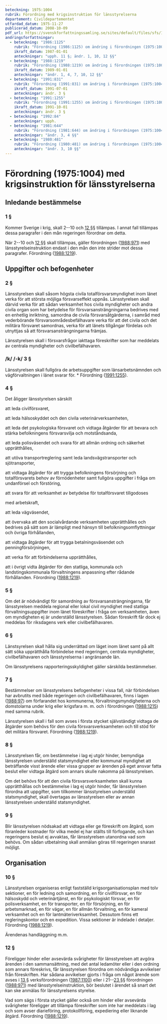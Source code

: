 ```yaml
---
beteckning: 1975:1004
rubrik: Förordning med krigsinstruktion för länsstyrelserna
departement: Civildepartementet
utfardad_datum: 1975-11-27
publicerad_datum: 2008-10-09
pdf_url: https://svenskforfattningssamling.se/sites/default/files/sfs/1975-11/SFS1975-1004.pdf
andringsforfattningar:
  - beteckning: "1986:1125"
    rubrik: "Förordning (1986:1125) om ändring i förordningen (1975:1004) med krigsinstruk- tion för länsstyrelserna"
    ikraft_datum: 1987-01-01
    anteckningar: "upph. 11 §; ändr. 1, 10, 12 §§"
  - beteckning: "1988:1219"
    rubrik: "Förordning (1988:1219) om ändring i förordningen (1975:1004) med krigsinstruk- tion för länsstyrelserna"
    ikraft_datum: 1989-01-01
    anteckningar: "ändr. 1, 4, 7, 10, 12 §§"
  - beteckning: "1991:831"
    rubrik: "Förordning (1991:831) om ändring i förordningen (1975:1004) med krigsinstruk- tion för länsstyrelserna"
    ikraft_datum: 1991-07-01
    anteckningar: ändr. 3 §
  - beteckning: "1991:1255"
    rubrik: "Förordning (1991:1255) om ändring i förordningen (1975:1004) med krigsinstruk- tion för länsstyrelserna"
    ikraft_datum: 1991-10-01
    anteckningar: ändr. 3 §
  - beteckning: "1992:84"
    anteckningar: upph.
  - beteckning: "1981:644"
    rubrik: "Förordning (1981:644) om ändring i förordningen (1975:1004) med krigsinstruktion för länsstyrelserna"
    anteckningar: "ändr. 3, 4 §§"
  - beteckning: "1980:481"
    rubrik: "Förordning (1980:481) om ändring i förordningen (1975:1004) med krigsin- struktion för länsstyrel- serna"
    anteckningar: "ändr. 3, 10 §§"
---
```


# Förordning (1975:1004) med krigsinstruktion för länsstyrelserna

## Inledande bestämmelse

### 1 §

Kommer Sverige i krig, skall 2--10 och [12 §](#12)§ tillämpas. I annat fall tillämpas dessa paragrafer i den mån regeringen förordnar om detta.

När 2--10 och [12 §](#12)§ skall tillämpas, gäller förordningen ([1988:971](https://selex.se/eli/sfs/1988/971)) med länsstyrelseinstruktion endast i den mån den inte strider mot dessa paragrafer. Förordning ([1988:1219](https://selex.se/eli/sfs/1988/1219)).

## Uppgifter och befogenheter

### 2 §

Länsstyrelsen skall såsom högsta civila totalförsvarsmyndighet inom länet verka för att största möjliga försvarseffekt uppnås. Länsstyrelsen skall därvid verka för att sådan verksamhet hos civila myndigheter och andra civila organ som har betydelse för försvarsansträngningarna bedrives med en enhetlig inriktning, samordna de civila försvarsåtgärderna, i samråd med vederbörande försvarsområdesbefälhavare verka för att det civila och det militära försvaret samordnas, verka för att länets tillgångar fördelas och utnyttjas så att försvarsansträngningarna främjas.

Länsstyrelsen skall i försvarsfrågor iakttaga föreskrifter som har meddelats av centrala myndigheter och civilbefälhavaren.

### /k/ /-k/ 3 §

Länsstyrelsen skall fullgöra de arbetsuppgifter som länsarbetsnämnden och vägförvaltningen i länet svarar för. * Förordning ([1991:1255](https://selex.se/eli/sfs/1991/1255)).

### 4 §

Det åligger länsstyrelsen särskilt

att leda civilförsvaret,

att leda hälsoskyddet och den civila veterinärverksamheten,

att leda det psykologiska försvaret och vidtaga åtgärder för att bevara och stärka befolkningens försvarsvilja och motståndsanda,

att leda polisväsendet och svara för att allmän ordning och säkerhet upprätthålles,

att utöva transportreglering samt leda landsvägstransporter och sjötransporter,

att vidtaga åtgärder för att trygga befolkningens försörjning och totalförsvarets behov av förnödenheter samt fullgöra uppgifter i fråga om undanförsel och förstöring,

att svara för att verksamhet av betydelse för totalförsvaret tillgodoses

med arbetskraft,

att leda vägväsendet,

att övervaka att den socialvårdande verksamheten upprätthålles och bedrives på sätt som är lämpligt med hänsyn till befolkningsomflyttningar och övriga förhållanden,

att vidtaga åtgärder för att trygga betalningsväsendet och penningförsörjningen,

att verka för att förbindelserna upprätthålles,

att i övrigt vidta åtgärder för den statliga, kommunala och landstingskommunala förvaltningens anpassning efter rådande förhållanden. Förordning ([1988:1219](https://selex.se/eli/sfs/1988/1219)).

### 5 §

Om det är nödvändigt för samordning av försvarsansträngningarna, får länsstyrelsen meddela regional eller lokal civil myndighet med statliga förvaltningsuppgifter inom länet föreskrifter i fråga om verksamheten, även om myndigheten ej är underställd länsstyrelsen. Sådan föreskrift får dock ej meddelas för riksdagens verk eller civilbefälhavaren.

### 6 §

Länstsyrelsen skall hålla sig underrättad om läget inom länet samt på allt sätt söka upprätthålla förbindelse med regeringen, centrala myndigheter, civilbefälhavaren och länsstyrelserna i angränsande län.

Om länsstyrelsens rapporteringsskyldighet gäller särskilda bestämmelser.

### 7 §

Bestämmelser om länsstyrelsens befogenheter i vissa fall, när förbindelsen har avbrutits med både regeringen och civilbefälhavaren, finns i lagen ([1988:97](https://selex.se/eli/sfs/1988/97)) om förfarandet hos kommunerna, förvaltningsmyndigheterna och domstolarna under krig eller krigsfara m. m. och i förordningen ([1988:1215](https://selex.se/eli/sfs/1988/1215)) med samma rubrik.

Länsstyrelsen skall i fall som avses i första stycket självständigt vidtaga de åtgärder som behövs för den civila försvarsverksamheten och till stöd för det militära försvaret. Förordning ([1988:1219](https://selex.se/eli/sfs/1988/1219)).

### 8 §

Länsstyrelsen får, om bestämmelse i lag ej utgör hinder, bemyndiga länsstyrelsen underställd statsmyndighet eller kommunal myndighet att beträffande visst ärende eller vissa grupper av ärenden på eget ansvar fatta beslut eller vidtaga åtgärd som annars skulle nakomma på länsstyrelsen.

Om det behövs för att den civila försvarsverksamheten skall kunna upprätthållas och bestämmelse i lag ej utgör hinder, får länsstyrelsen förordna att uppgifter, som tillkommer länsstyrelsen underställd statsmyndighet, skall övertagas av länsstyrelsen eller av annan länsstyrelsen underställd statsmyndighet.

### 9 §

Blir länsstyrelsen nödsakad att vidtaga eller ge föreskrift om åtgärd, som föranleder kostnader för vilka medel ej har ställts till förfogande, och kan regeringens beslut ej avvaktas, får länsstyrelsen utanordna vad som behövs. Om sådan utbetalning skall anmälan göras till regeringen snarast möjligt.

## Organisation

### 10 §

Länsstyrelsen organiseras enligt fastställd krigsorganisationsplan med tolv sektioner, en för ledning och samordning, en för civilförsvar, en för hälsoskydd och veterinärtjänst, en för psykologiskt försvar, en för polisverksamhet, en för transporter, en för försörjning, en för arbetsmarknad, en för vägar, en för allmän förvaltning, en för kameral verksamhet och en för lantmäteriverksamhet. Dessutom finns ett regleringskontor och en expedition. Vissa sektioner är indelade i detaljer. Förordning ([1988:1219](https://selex.se/eli/sfs/1988/1219)).

Ärendenas handläggning m.m.

### 12 §

Föreligger hinder eller avsevärda svårigheter för länsstyrelsen att avgöra ärenden i den sammansättning, med det antal ledamöter eller i den ordning som annars föreskrivs, får länsstyrelsen förordna om nödvändiga avvikelser från föreskriften. Har sådana avvikelser gjorts i fråga om något ärende som avses i [13 §](#13) verksförordningen ([1987:1100](https://selex.se/eli/sfs/1987/1100)) eller i 21--[23 §](#23)§ förordningen ([1988:971](https://selex.se/eli/sfs/1988/971)) med länsstyrelseinstruktion, bör beslutet i ärendet så snart det kan ske anmälas för länsstyrelsens styrelse.

Vad som sägs i första stycket gäller också om hinder eller avsevärda svårigheter föreligger att tillämpa föreskrifter som inte har meddelats i lag och som avser diarieföring, protokollföring, expediering eller liknande åtgärd. Förordning ([1988:1219](https://selex.se/eli/sfs/1988/1219)).